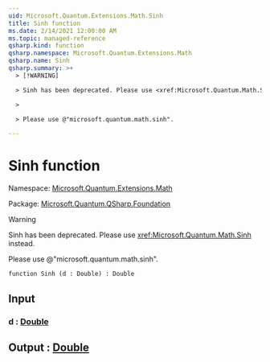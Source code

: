```yaml
---
uid: Microsoft.Quantum.Extensions.Math.Sinh
title: Sinh function
ms.date: 2/14/2021 12:00:00 AM
ms.topic: managed-reference
qsharp.kind: function
qsharp.namespace: Microsoft.Quantum.Extensions.Math
qsharp.name: Sinh
qsharp.summary: >+
  > [!WARNING]

  > Sinh has been deprecated. Please use <xref:Microsoft.Quantum.Math.Sinh> instead.

  >

  > Please use @"microsoft.quantum.math.sinh".

---
```


# Sinh function

Namespace: [Microsoft.Quantum.Extensions.Math](xref:Microsoft.Quantum.Extensions.Math)

Package: [Microsoft.Quantum.QSharp.Foundation](https://nuget.org/packages/Microsoft.Quantum.QSharp.Foundation)


> [!WARNING]
> Sinh has been deprecated. Please use <xref:Microsoft.Quantum.Math.Sinh> instead.
>
> Please use @"microsoft.quantum.math.sinh".



```qsharp
function Sinh (d : Double) : Double
```


## Input

### d : [Double](xref:microsoft.quantum.lang-ref.double)





## Output : [Double](xref:microsoft.quantum.lang-ref.double)


